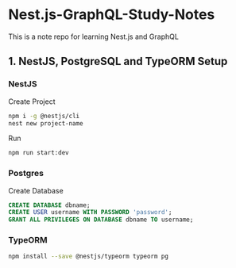 # Nest.js-GraphQL-Study-Notes
This is a note repo for learning Nest.js and GraphQL

## 1. NestJS, PostgreSQL and TypeORM Setup
### NestJS
Create Project
```bash
npm i -g @nestjs/cli
nest new project-name
```

Run
```bash
npm run start:dev
```

### Postgres
Create Database
```sql
CREATE DATABASE dbname;
CREATE USER username WITH PASSWORD 'password';
GRANT ALL PRIVILEGES ON DATABASE dbname TO username;
```


### TypeORM
```bash
npm install --save @nestjs/typeorm typeorm pg
```
